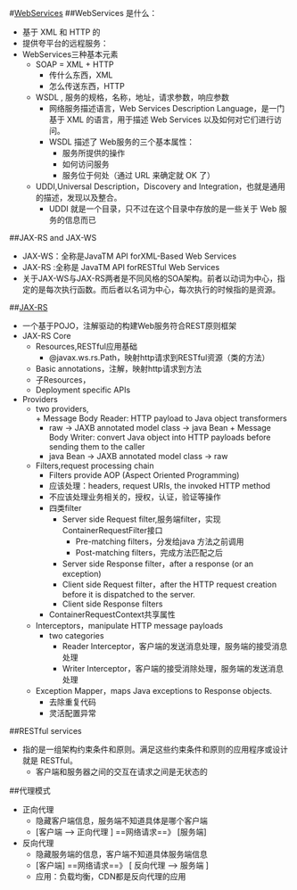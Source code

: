 #[WebServices](http://blog.csdn.net/zhuizhuziwo/article/details/8153327)
##WebServices 是什么：
*   基于 XML 和 HTTP 的
*   提供夸平台的远程服务：
*   WebServices三种基本元素
    -   SOAP  = XML + HTTP
        +   传什么东西，XML
        +   怎么传送东西，HTTP
    -   WSDL , 服务的规格，名称，地址，请求参数，响应参数
        *   网络服务描述语言，Web Services Description Language，是一门基于 XML 的语言，用于描述 Web Services 以及如何对它们进行访问。   
        *   WSDL 描述了 Web服务的三个基本属性：
            -   服务所提供的操作
            -   如何访问服务
            -   服务位于何处（通过 URL 来确定就 OK 了）  
    -   UDDI,Universal Description，Discovery and Integration，也就是通用的描述，发现以及整合。
        +   UDDI 就是一个目录，只不过在这个目录中存放的是一些关于 Web 服务的信息而已


##JAX-RS and JAX-WS
*   JAX-WS：全称是JavaTM API forXML-Based Web Services 
*   JAX-RS :全称是  JavaTM API forRESTful Web Services
*   关于JAX-WS与JAX-RS两者是不同风格的SOA架构。前者以动词为中心，指定的是每次执行函数。而后者以名词为中心，每次执行的时候指的是资源。


##[JAX-RS](https://abhirockzz.gitbooks.io/rest-assured-with-jaxrs/content/) 
*   一个基于POJO，注解驱动的构建Web服务符合REST原则框架 
*   JAX-RS Core
    -   Resources,RESTful应用基础
        +   @javax.ws.rs.Path，映射http请求到RESTful资源（类的方法）
    -   Basic annotations，注解，映射http请求到方法
    -   子Resources，
    -   Deployment specific APIs
*   Providers
    -    two providers,  
        +    Message Body Reader: HTTP payload to Java object transformers
            *    raw -> JAXB annotated model class  -> java Bean 
        +    Message Body Writer: convert Java object into HTTP payloads before sending them to the caller
            +    java Bean  -> JAXB annotated model class -> raw
    +   Filters,request processing chain
        *   Filters provide AOP (Aspect Oriented Programming) 
        *   应该处理：headers, request URIs, the invoked HTTP method
        *   不应该处理业务相关的，授权，认证，验证等操作
        *   四类filter
            *   Server side Request filter,服务端filter，实现ContainerRequestFilter接口
                -   Pre-matching filters，分发给java 方法之前调用
                -   Post-matching filters，完成方法匹配之后
            *   Server side Response filter，after a response (or an exception)
            *   Client side Request filter，after the HTTP request creation before it is dispatched to the server.
            *   Client side Response filters
        *   ContainerRequestContext共享属性
    +   Interceptors，manipulate HTTP message payloads
        *   two categories 
            -   Reader Interceptor，客户端的发送消息处理，服务端的接受消息处理
            -   Writer Interceptor，客户端的接受消除处理，服务端的发送消息处理
    +   Exception Mapper，maps Java exceptions to Response objects.
        *   去除重复代码
        *   灵活配置异常
    


##RESTful services 
*   指的是一组架构约束条件和原则。满足这些约束条件和原则的应用程序或设计就是 RESTful。
    -   客户端和服务器之间的交互在请求之间是无状态的


##代理模式
*   正向代理
    *   隐藏客户端信息，服务端不知道具体是哪个客户端
    *   [客户端 --> 正向代理 ] ==网络请求==》 [服务端]
*   反向代理
    -   隐藏服务端的信息，客户端不知道具体服务端信息
    -   [客户端] ==网络请求==》 [ 反向代理  --> 服务端 ]
    -   应用：负载均衡，CDN都是反向代理的应用
